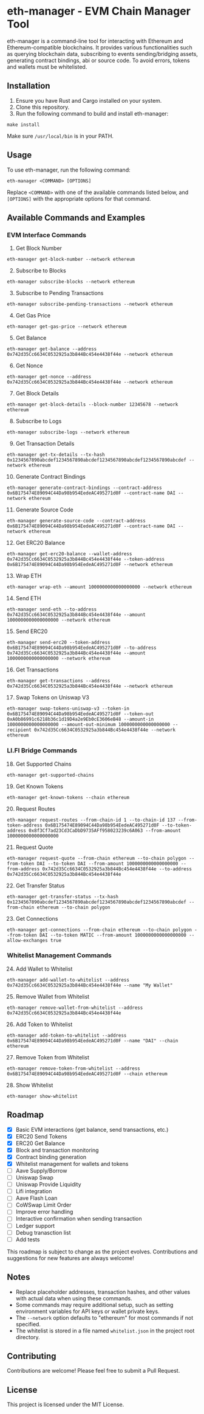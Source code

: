 # eth-manager - EVM Chain Manager Tool

eth-manager is a command-line tool for interacting with Ethereum and Ethereum-compatible blockchains. It provides various functionalities such as querying blockchain data, subscribing to events sending/bridging assets, generating contract bindings, abi or source code. To avoid errors, tokens and wallets must be whitelisted. 

## Installation

1. Ensure you have Rust and Cargo installed on your system.
2. Clone this repository.
3. Run the following command to build and install eth-manager:

```
make install
```

Make sure `/usr/local/bin` is in your PATH.

## Usage

To use eth-manager, run the following command:

```
eth-manager <COMMAND> [OPTIONS]
```

Replace `<COMMAND>` with one of the available commands listed below, and `[OPTIONS]` with the appropriate options for that command.

## Available Commands and Examples

### EVM Interface Commands

1. Get Block Number
```
eth-manager get-block-number --network ethereum
```

2. Subscribe to Blocks
```
eth-manager subscribe-blocks --network ethereum
```

3. Subscribe to Pending Transactions
```
eth-manager subscribe-pending-transactions --network ethereum
```

4. Get Gas Price
```
eth-manager get-gas-price --network ethereum
```

5. Get Balance
```
eth-manager get-balance --address 0x742d35Cc6634C0532925a3b844Bc454e4438f44e --network ethereum
```

6. Get Nonce
```
eth-manager get-nonce --address 0x742d35Cc6634C0532925a3b844Bc454e4438f44e --network ethereum
```

7. Get Block Details
```
eth-manager get-block-details --block-number 12345678 --network ethereum
```

8. Subscribe to Logs
```
eth-manager subscribe-logs --network ethereum
```

9. Get Transaction Details
```
eth-manager get-tx-details --tx-hash 0x1234567890abcdef1234567890abcdef1234567890abcdef1234567890abcdef --network ethereum
```

10. Generate Contract Bindings
```
eth-manager generate-contract-bindings --contract-address 0x6B175474E89094C44Da98b954EedeAC495271d0F --contract-name DAI --network ethereum
```

11. Generate Source Code
```
eth-manager generate-source-code --contract-address 0x6B175474E89094C44Da98b954EedeAC495271d0F --contract-name DAI --network ethereum
```

12. Get ERC20 Balance
```
eth-manager get-erc20-balance --wallet-address 0x742d35Cc6634C0532925a3b844Bc454e4438f44e --token-address 0x6B175474E89094C44Da98b954EedeAC495271d0F --network ethereum
```

13. Wrap ETH
```
eth-manager wrap-eth --amount 1000000000000000000 --network ethereum
```

14. Send ETH
```
eth-manager send-eth --to-address 0x742d35Cc6634C0532925a3b844Bc454e4438f44e --amount 1000000000000000000 --network ethereum
```

15. Send ERC20
```
eth-manager send-erc20 --token-address 0x6B175474E89094C44Da98b954EedeAC495271d0F --to-address 0x742d35Cc6634C0532925a3b844Bc454e4438f44e --amount 1000000000000000000 --network ethereum
```

16. Get Transactions
```
eth-manager get-transactions --address 0x742d35Cc6634C0532925a3b844Bc454e4438f44e --network ethereum
```

17. Swap Tokens on Uniswap V3
```
eth-manager swap-tokens-uniswap-v3 --token-in 0x6B175474E89094C44Da98b954EedeAC495271d0F --token-out 0xA0b86991c6218b36c1d19D4a2e9Eb0cE3606eB48 --amount-in 1000000000000000000 --amount-out-minimum 1000000000000000000 --recipient 0x742d35Cc6634C0532925a3b844Bc454e4438f44e --network ethereum
```

### LI.FI Bridge Commands

18. Get Supported Chains
```
eth-manager get-supported-chains
```

19. Get Known Tokens
```
eth-manager get-known-tokens --chain ethereum
```

20. Request Routes
```
eth-manager request-routes --from-chain-id 1 --to-chain-id 137 --from-token-address 0x6B175474E89094C44Da98b954EedeAC495271d0F --to-token-address 0x8f3Cf7ad23Cd3CaDbD9735AFf958023239c6A063 --from-amount 1000000000000000000
```

21. Request Quote
```
eth-manager request-quote --from-chain ethereum --to-chain polygon --from-token DAI --to-token DAI --from-amount 1000000000000000000 --from-address 0x742d35Cc6634C0532925a3b844Bc454e4438f44e --to-address 0x742d35Cc6634C0532925a3b844Bc454e4438f44e
```

22. Get Transfer Status
```
eth-manager get-transfer-status --tx-hash 0x1234567890abcdef1234567890abcdef1234567890abcdef1234567890abcdef --from-chain ethereum --to-chain polygon
```

23. Get Connections
```
eth-manager get-connections --from-chain ethereum --to-chain polygon --from-token DAI --to-token MATIC --from-amount 1000000000000000000 --allow-exchanges true
```

### Whitelist Management Commands

24. Add Wallet to Whitelist
```
eth-manager add-wallet-to-whitelist --address 0x742d35Cc6634C0532925a3b844Bc454e4438f44e --name "My Wallet"
```

25. Remove Wallet from Whitelist
```
eth-manager remove-wallet-from-whitelist --address 0x742d35Cc6634C0532925a3b844Bc454e4438f44e
```

26. Add Token to Whitelist
```
eth-manager add-token-to-whitelist --address 0x6B175474E89094C44Da98b954EedeAC495271d0F --name "DAI" --chain ethereum
```

27. Remove Token from Whitelist
```
eth-manager remove-token-from-whitelist --address 0x6B175474E89094C44Da98b954EedeAC495271d0F --chain ethereum
```

28. Show Whitelist
```
eth-manager show-whitelist
```

## Roadmap

- [x] Basic EVM interactions (get balance, send transactions, etc.)
- [x] ERC20 Send Tokens
- [x] ERC20 Get Balance
- [x] Block and transaction monitoring
- [x] Contract binding generation
- [x] Whitelist management for wallets and tokens
- [ ] Aave Supply/Borrow
- [ ] Uniswap Swap
- [ ] Uniswap Provide Liquidity
- [ ] Lifi integration
- [ ] Aave Flash Loan
- [ ] CoWSwap Limit Order
- [ ] Improve error handling
- [ ] Interactive confirmation when sending transaction
- [ ] Ledger support
- [ ] Debug tranasction list
- [ ] Add tests

This roadmap is subject to change as the project evolves. Contributions and suggestions for new features are always welcome!

## Notes

- Replace placeholder addresses, transaction hashes, and other values with actual data when using these commands.
- Some commands may require additional setup, such as setting environment variables for API keys or wallet private keys.
- The `--network` option defaults to "ethereum" for most commands if not specified.
- The whitelist is stored in a file named `whitelist.json` in the project root directory.

## Contributing

Contributions are welcome! Please feel free to submit a Pull Request.

## License

This project is licensed under the MIT License.